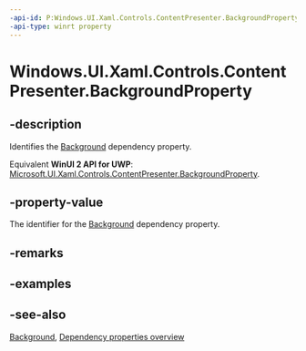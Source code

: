 ```yaml
---
-api-id: P:Windows.UI.Xaml.Controls.ContentPresenter.BackgroundProperty
-api-type: winrt property
---
```


<!-- Property syntax
public Windows.UI.Xaml.DependencyProperty BackgroundProperty { get; }
-->

# Windows.UI.Xaml.Controls.ContentPresenter.BackgroundProperty

## -description
Identifies the [Background](contentpresenter_background.md) dependency property.

Equivalent **WinUI 2 API for UWP**: [Microsoft.UI.Xaml.Controls.ContentPresenter.BackgroundProperty](/windows/winui/api/microsoft.ui.xaml.controls.contentpresenter.backgroundproperty).

## -property-value
The identifier for the [Background](contentpresenter_background.md) dependency property.

## -remarks

## -examples

## -see-also
[Background](contentpresenter_background.md), [Dependency properties overview](/windows/uwp/xaml-platform/dependency-properties-overview)
